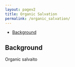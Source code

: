```yaml
---
layout: pagev2
title: Organic Salvation
permalink: /organic_salvation/
---
```

- [Background](#background)

## Background

Organic salvaito